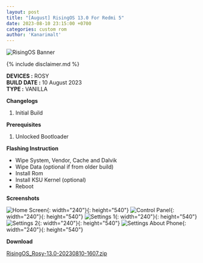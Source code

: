 ```yaml
---
layout: post
title: "[August] RisingOS 13.0 For Redmi 5"
date: 2023-08-10 23:15:00 +0700
categories: custom rom
author: 'Kanarimalt'
---
```

![RisingOS Banner](/assets/images/banner/devaraka.png)

{% include disclaimer.md %}

**DEVICES :** ROSY<br>
**BUILD DATE :** 10 August 2023<br>
**TYPE :** VANILLA

**Changelogs**
<ol>
    <li>Initial Build</li>
</ol>

**Prerequisites**
<ol>
    <li>Unlocked Bootloader</li>
</ol>

**Flashing Instruction**
<ul>
    <li>Wipe System, Vendor, Cache and Dalvik</li>
    <li>Wipe Data (optional if from older build)</li>
    <li>Install Rom</li>
    <li>Install KSU Kernel (optional)</li>
    <li>Reboot</li>
</ul>

**Screenshots**

![Home Screen](/assets/images/screenshots/2023/August/10/risingos_rosy_1.png){: width="240"}{: height="540"}
![Control Panel](/assets/images/screenshots/2023/August/10/risingos_rosy_2.png){: width="240"}{: height="540"}
![Settings 1](/assets/images/screenshots/2023/August/10/risingos_rosy_3.png){: width="240"}{: height="540"}
![Settings 2](/assets/images/screenshots/2023/August/10/risingos_rosy_4.png){: width="240"}{: height="540"}
![Settings About Phone](/assets/images/screenshots/2023/August/25/risingos_rosy_5.png){: width="240"}{: height="540"}

**Download**

[RisingOS_Rosy-13.0-20230810-1607.zip](https://sourceforge.net/projects/rom-builders/file/rosy/risingOS-v1.3-Devaraka-PRE_ALPHA-202308091607-rosy-VANILLA-COMMUNITY.zip/download)





